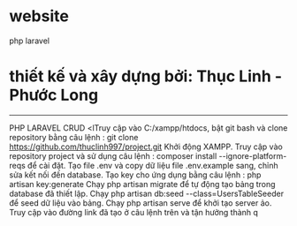 # website
php laravel
# thiết kế và xây dựng bởi: Thục Linh - Phước Long
----------------------------------------------------------
PHP LARAVEL CRUD
<lTruy cập vào C:/xampp/htdocs, bật git bash và clone repository bằng câu lệnh : git clone https://github.com/thuclinh997/project.git</li>
Khởi động XAMPP.
Truy cập vào repository project và sử dụng câu lệnh : composer install --ignore-platform-reqs để cài đặt.
Tạo file .env và copy dữ liệu file .env.example sang, chỉnh sửa kết nối đến database.
Tạo key cho ứng dụng bằng câu lệnh : php artisan key:generate
Chạy php artisan migrate để tự động tạo bảng trong database đã thiết lập.
Chạy php artisan db:seed --class=UsersTableSeeder để seed dữ liệu vào bảng.
Chạy php artisan serve để khởi tạo server ảo.
Truy cập vào đường link đã tạo ở câu lệnh trên và tận hưởng thành q
